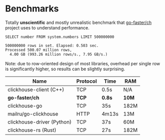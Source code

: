 # Benchmarks

Totally **unscientific** and mostly unrealistic benchmark that
[go-faster/ch](github.com/go-faster/ch) project uses to understand performance.

```clickhouse
SELECT number FROM system.numbers LIMIT 500000000
```
```
500000000 rows in set. Elapsed: 0.503 sec.
Processed 500.07 million rows,
  4.00 GB (993.26 million rows/s., 7.95 GB/s.)
```

Note: due to row-oriented design of most libraries, overhead per single row
is significantly higher, so results can be slightly surprising.

| Name                       | Protocol | Time     | RAM     |
|----------------------------|----------|----------|---------|
| clickhouse-client (C++)    | TCP      | 0.5s     | N/A     |
| **go-faster/ch**           | **TCP**  | **0.8s** | **10M** |
| clickhouse-go              | TCP      | 35s      | 182M    |
| mailru/go-clickhouse       | HTTP     | 4m13s    | 13M     |
| clickhouse-driver (Python) | TCP      | 37s      | 60M     |
| clickhouse-rs  (Rust)      | TCP      | 27s      | 182M    |
